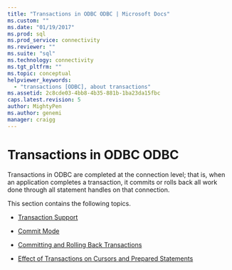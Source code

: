 ```yaml
---
title: "Transactions in ODBC ODBC | Microsoft Docs"
ms.custom: ""
ms.date: "01/19/2017"
ms.prod: sql
ms.prod_service: connectivity
ms.reviewer: ""
ms.suite: "sql"
ms.technology: connectivity
ms.tgt_pltfrm: ""
ms.topic: conceptual
helpviewer_keywords: 
  - "transactions [ODBC], about transactions"
ms.assetid: 2c8cde03-4bb8-4b35-881b-1ba23da15fbc
caps.latest.revision: 5
author: MightyPen
ms.author: genemi
manager: craigg
---
```

# Transactions in ODBC ODBC
Transactions in ODBC are completed at the connection level; that is, when an application completes a transaction, it commits or rolls back all work done through all statement handles on that connection.  
  
 This section contains the following topics.  
  
-   [Transaction Support](../../../odbc/reference/develop-app/transaction-support.md)  
  
-   [Commit Mode](../../../odbc/reference/develop-app/commit-mode.md)  
  
-   [Committing and Rolling Back Transactions](../../../odbc/reference/develop-app/committing-and-rolling-back-transactions.md)  
  
-   [Effect of Transactions on Cursors and Prepared Statements](../../../odbc/reference/develop-app/effect-of-transactions-on-cursors-and-prepared-statements.md)
